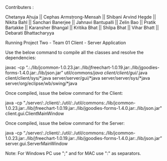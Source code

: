 Contributers :

Chetanya Ahuja || 
Cephas Armstrong-Mensah  || 
Shibani Arvind Hegde  || 
Nikita Bahl  || 
Sanchari Banerjee  || 
Jahnavi Bantupalli  || 
Zelin Bao  || 
Pratik Bartakke  || 
Karansher Bhangal  || 
Kritika Bhat  || 
Shilpa Bhat  || 
Vihar Bhatt  || 
Debarati Bhattacharyya

Running Project Two - Team 01 Client - Server Application

Use the below command to compile all the classes and resolve the dependencies:

javac -cp “.:./lib/jcommon-1.0.23.jar:./lib/jfreechart-1.0.19.jar:./lib/jgoodies-forms-1.4.0.jar:./lib/json.jar” util/commons/*java client/client/gui/*.java client/client/sys/*.java  server/server/gui/*java server/server/sys/*java server/org/eclipse/wb/swing/*java

Once compiled, issue the below command for the Client:

java -cp "./server/:./client/:./util/:./util/commons:./lib/jcommon-1.0.23.jar:./lib/jfreechart-1.0.19.jar:./lib/jgoodies-forms-1.4.0.jar:./lib/json.jar" client.gui.ClientMainWindow

Once compiled, issue the below command for the Server:

java -cp “./server/:./client/:./util/:./util/commons:./lib/jcommon-1.0.23.jar:./lib/jfreechart-1.0.19.jar:./lib/jgoodies-forms-1.4.0.jar:./lib/json.jar” server.gui.ServerMainWindow

Note: For Windows PC use ";" and for MAC use ":" as separators.
